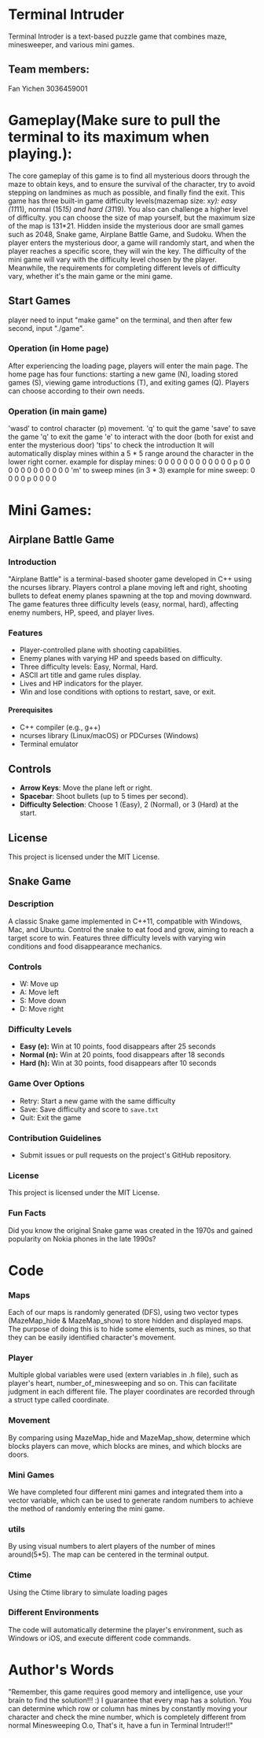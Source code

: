 # Terminal Intruder
Terminal Introder is a text-based puzzle game that combines maze, minesweeper, and various mini games.
## Team members:
Fan Yichen 3036459001


# Gameplay(Make sure to pull the terminal to its maximum when playing.):
The core gameplay of this game is to find all mysterious doors through the maze to obtain keys, and to ensure the survival of the character, try to avoid stepping on landmines as much as possible, and finally find the exit. This game has three built-in game difficulty levels(mazemap size: x*y): easy (11*11), normal (15*15) and hard (31*19). You also can challenge a higher level of difficulty. you can choose the size of map yourself, but the maximum size of the map is 131*21. Hidden inside the mysterious door are small games such as 2048, Snake game, Airplane Battle Game, and Sudoku. When the player enters the mysterious door, a game will randomly start, and when the player reaches a specific score, they will win the key. The difficulty of the mini game will vary with the difficulty level chosen by the player. Meanwhile, the requirements for completing different levels of difficulty vary, whether it's the main game or the mini game.

## Start Games
player need to input "make game" on the terminal, and then after few second, input "./game".

### Operation (in Home page)
After experiencing the loading page, players will enter the main page. The home page has four functions: starting a new game (N), loading stored games (S), viewing game introductions (T), and exiting games (Q). Players can choose according to their own needs.

### Operation (in main game)
'wasd' to control character (p) movement.
'q' to quit the game
'save' to save the game
'q' to exit the game
'e' to interact with the door (both for exist and enter the mysterious door)
'tips' to check the introduction
It will automatically display mines within a 5 * 5 range around the character in the lower right corner.
example for display mines:
0 0 0 0 0
0 0 0 0 0
0 0 p 0 0
0 0 0 0 0
0 0 0 0 0
'm' to sweep mines (in 3 * 3)
example for mine sweep:
0 0 0
0 p 0
0 0 0

# Mini Games:

## Airplane Battle Game

### Introduction
"Airplane Battle" is a terminal-based shooter game developed in C++ using the ncurses library. Players control a plane moving left and right, shooting bullets to defeat enemy planes spawning at the top and moving downward. The game features three difficulty levels (easy, normal, hard), affecting enemy numbers, HP, speed, and player lives.

### Features
- Player-controlled plane with shooting capabilities.
- Enemy planes with varying HP and speeds based on difficulty.
- Three difficulty levels: Easy, Normal, Hard.
- ASCII art title and game rules display.
- Lives and HP indicators for the player.
- Win and lose conditions with options to restart, save, or exit.

#### Prerequisites
- C++ compiler (e.g., g++)
- ncurses library (Linux/macOS) or PDCurses (Windows)
- Terminal emulator

## Controls
- **Arrow Keys**: Move the plane left or right.
- **Spacebar**: Shoot bullets (up to 5 times per second).
- **Difficulty Selection**: Choose 1 (Easy), 2 (Normal), or 3 (Hard) at the start.

## License
This project is licensed under the MIT License.

## Snake Game

### Description
A classic Snake game implemented in C++11, compatible with Windows, Mac, and Ubuntu. Control the snake to eat food and grow, aiming to reach a target score to win. Features three difficulty levels with varying win conditions and food disappearance mechanics.

### Controls
- W: Move up  
- A: Move left  
- S: Move down  
- D: Move right

### Difficulty Levels
- **Easy (e):** Win at 10 points, food disappears after 25 seconds  
- **Normal (n):** Win at 20 points, food disappears after 18 seconds  
- **Hard (h):** Win at 30 points, food disappears after 10 seconds

### Game Over Options
- Retry: Start a new game with the same difficulty  
- Save: Save difficulty and score to `save.txt`  
- Quit: Exit the game

### Contribution Guidelines
- Submit issues or pull requests on the project's GitHub repository.

### License
This project is licensed under the MIT License.

### Fun Facts
Did you know the original Snake game was created in the 1970s and gained popularity on Nokia phones in the late 1990s?



# Code
### Maps
Each of our maps is randomly generated (DFS), using two vector types (MazeMap_hide & MazeMap_show) to store hidden and displayed maps. The purpose of doing this is to hide some elements, such as mines, so that they can be easily identified character's movement.

### Player
Multiple global variables were used (extern variables in .h file), such as player's heart, number_of_minesweeping and so on. This can facilitate judgment in each different file. The player coordinates are recorded through a struct type called coordinate.

### Movement
By comparing using MazeMap_hide and MazeMap_show, determine which blocks players can move, which blocks are mines, and which blocks are doors.

### Mini Games
We have completed four different mini games and integrated them into a vector variable, which can be used to generate random numbers to achieve the method of randomly entering the mini game.

### utils
By using visual numbers to alert players of the number of mines around(5*5). The map can be centered in the terminal output.

### Ctime
Using the Ctime library to simulate loading pages

### Different Environments
The code will automatically determine the player's environment, such as Windows or iOS, and execute different code commands.

# Author's Words
"Remember, this game requires good memory and intelligence, use your brain to find the solution!!! :) I guarantee that every map has a solution. You can determine which row or column has mines by constantly moving your character and check the mine number, which is completely different from normal Minesweeping O.o, That's it, have a fun in Terminal Intruder!!"
